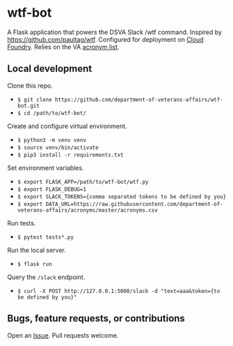 # wtf-bot

A Flask application that powers the DSVA Slack /wtf command. Inspired by https://github.com/paultag/wtf. Configured for deployment on [Cloud Foundry](https://www.cloudfoundry.org/). Relies on the VA [acronym list](https://github.com/department-of-veterans-affairs/acronyms).

## Local development

Clone this repo.
- `$ git clone https://github.com/department-of-veterans-affairs/wtf-bot.git`
- `$ cd /path/to/wtf-bot/`

Create and configure virtual environment.
- `$ python3 -m venv venv`
- `$ source venv/bin/activate`
- `$ pip3 install -r requirements.txt`

Set environment variables.
- `$ export FLASK_APP=/path/to/wtf-bot/wtf.py`
- `$ export FLASK_DEBUG=1`
- `$ export SLACK_TOKENS={comma separated tokens to be defined by you}`
- `$ export DATA_URL=https://raw.githubusercontent.com/department-of-veterans-affairs/acronyms/master/acronyms.csv`

Run tests.
- `$ pytest tests*.py`

Run the local server.
- `$ flask run`

Query the `/slack` endpoint.
- `$ curl -X POST http://127.0.0.1:5000/slack -d "text=aaa&token={to be defined by you}"`

## Bugs, feature requests, or contributions

Open an [Issue](https://github.com/department-of-veterans-affairs/wtf-bot/issues). Pull requests welcome.
